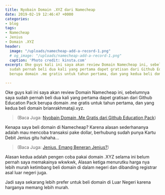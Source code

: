 ```yaml
---
title: Nyobain Domain .XYZ dari Namecheap
date: 2019-02-19 12:46:47 +0000
categories:
- blog
tags:
- Namecheap
- Jenius
- Domain .XYZ
header:
  image: "/uploads/namecheap-add-a-record-1.png"
  # og_image: "/uploads/namecheap-add-a-record-1.png"
  caption: 'Photo credit: kinsta.com'
excerpt: Oke guys kali ini saya akan review Domain Namecheap ini, sebelumnya saya
  sudah pernah beli dua kali yang pertama dapet gratisan dari Github Education Pack
  berupa domain .me gratis untuk tahun pertama, dan yang kedua beli domain brianrakhmataji.xyz.

---
```

Oke guys kali ini saya akan review Domain Namecheap ini, sebelumnya saya sudah pernah beli dua kali yang pertama dapet gratisan dari Github Education Pack berupa domain .me gratis untuk tahun pertama, dan yang kedua beli domain brianrakhmataji.xyz.

> (Baca Juga: [Nyobain Domain .Me Gratis dari Github Education Pack](http://brianrakhmataji.xyz/blog/nyobain-domain-me-gratis-dari-github-education-pack/))

Kenapa saya beli domain di Namecheap? Karena alasan sederhananya adalah mau mencoba transaksi pake dollar, berhubung sudah punya Kartu Debit Jenius gitu hahaha...

> (Baca Juga: [Jenius, Emang Beneran Jenius?](https://brianrakhmat.github.io/jenius-emang-beneran-jenius/))

Alasan kedua adalah pengen coba pakai domain .XYZ selama ini belum pernah saya memakainya wkwkwk, Alasan ketiga menurutku harga nya lebih murah ketimbang beli domain di dalam negeri dan dibanding registrar asal luar negeri juga.

Jadi saya sekarang lebih prefer untuk beli domain di Luar Negeri karena harganya memang lebih murah.